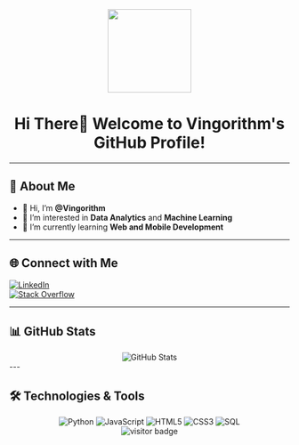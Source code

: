 <div id="header" align="center">
  <img src="https://media2.giphy.com/media/v1.Y2lkPTc5MGI3NjExN3JoeWI4cnc1YjZhd2hsbjl6Y3N1Y3RieG83ZWxpOXVkcHp2ODh2eSZlcD12MV9pbnRlcm5hbF9naWZfYnlfaWQmY3Q9cw/jdPMeyv9rn0hZHh8n9/giphy.gif" width="150"/>
  <h1>Hi There👋 Welcome to Vingorithm's GitHub Profile!</h1>
</div>

---

## 💫 About Me
- 👋 Hi, I’m **@Vingorithm**  
- 👀 I’m interested in **Data Analytics** and **Machine Learning**  
- 🌱 I’m currently learning **Web and Mobile Development**  

---

## 🌐 Connect with Me
[![LinkedIn](https://img.shields.io/badge/LinkedIn-%230077B5.svg?style=flat-square&logo=linkedin&logoColor=white)](https://www.linkedin.com/in/kevinphilipstanamas/)  
[![Stack Overflow](https://img.shields.io/badge/-StackOverflow-%23FE7A16?style=flat-square&logo=stack-overflow&logoColor=white)](https://stackoverflow.com/users/27315153)  

---

## 📊 GitHub Stats
<div align="center">
  <img src="https://github-readme-stats.vercel.app/api?username=Vingorithm&theme=prussian&show_icons=true&hide_border=true&count_private=true" alt="GitHub Stats" />
</div>
---

## 🛠️ Technologies & Tools
<div align="center">
  <img src="https://img.shields.io/badge/Python-%2314354C.svg?style=for-the-badge&logo=python&logoColor=white" alt="Python" />
  <img src="https://img.shields.io/badge/JavaScript-%23F7DF1E.svg?style=for-the-badge&logo=javascript&logoColor=black" alt="JavaScript" />
  <img src="https://img.shields.io/badge/HTML5-%23E34F26.svg?style=for-the-badge&logo=html5&logoColor=white" alt="HTML5" />
  <img src="https://img.shields.io/badge/CSS3-%231572B6.svg?style=for-the-badge&logo=css3&logoColor=white" alt="CSS3" />
  <img src="https://img.shields.io/badge/SQL-%230A7B83.svg?style=for-the-badge&logo=postgresql&logoColor=white" alt="SQL" />
</div>

<div align="center">
  <img src="https://visitor-badge.laobi.icu/badge?page_id=Vingorithm" alt="visitor badge"/>  
</div>
